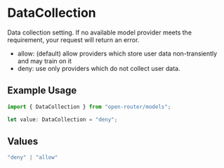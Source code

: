 # DataCollection

Data collection setting. If no available model provider meets the requirement, your request will return an error.
- allow: (default) allow providers which store user data non-transiently and may train on it
- deny: use only providers which do not collect user data.


## Example Usage

```typescript
import { DataCollection } from "open-router/models";

let value: DataCollection = "deny";
```

## Values

```typescript
"deny" | "allow"
```